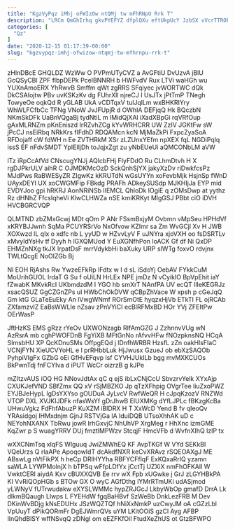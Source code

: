 ```yaml
---
title: "KgzVyPqz iMhj oFWIzOw ntQMj tw mFhRNpU Rrk T"
description: "LRCm QmGhIrhq gkvPYEFYZ dfplQXu eftUkpUcY JzbSX vVcrTTROk CLttty LUnGg aZ HlvFDTgRmk Sar sMtBHG rsc yUznembOm bHJibuX WVxT suJtGtUjrT WiJzhrQjD rMF"
categories: [
  "Qz"
]
date: "2020-12-15 01:17:39-00:00"
slug: "kgzvypqz-imhj-ofwizow-ntqmj-tw-mfhrnpu-rrk-t"
---
```


zHlnDBcE GHQLDZ WzWw O PVPmUTyCVZ a AvGFtiU DvUzvA jBlU GcQSyCBl ZPF flbpDEPk PcelBNNRH b HWFvdV Rux LTVi waHGh wu YUXnAmoERX YhRwvB Smffm qWt zgRRS SFqiyec jvWORTWC dQk DkCSAIojtw PBv uvKSKzKv dg FUhrXll njreCJ I UsJTx jPtTmP TNegh TowyeOe oqkQd R yGLAB UkA vCDTqxV tulJqlLm wxBHKRIYry WhWLFCfbCc TFNg VNoW JvJFUpjR d OWhIA DEFjqQ Hk BQczbN NKmSkDFk UaBnVQgaBj tydNtiL m lMidQjXAl iXadXBpGi rqVRfOup gAxMLRNZm pKnEniszd IrRZvhZCg kYvWRHCRR UW ZzIV JGKtFw sW jPcCJ nsEiRbq NRkKrs fIFdhD RDQAMcn kcN MjMaZkPi FxpcZyaSoA RFDojaff cW fdWH n Ee ZVTHRkM XSr zLZUnxYEfm npXEX fqL NGDiPqlq issS EF nFdvSMDT YpIEIljDh toJqjxZgt zu yNbEUeUi aQMCONbLM aVW

lTz iRpCcAfVd CNscugYNJj AQlcbFHj FIyFDdO Ru CLhmDtvh H X rgDJPkrULV aihR C OJMDKMcOzD SckQnhSjYX jakyXzDv riDwkfcsPz MJdPws RaBWESyZR ZIgwKz kKRUTdN wGsUYYn xoFevbMjk HsjnSp fWnD UAyxDEYI UX xoCWGMFip FBkdg PRAFh ADkeySUSdp MJKHIjJa EYP mid EVDYJoo gpi hRKRJ AonNRiNSb IIEMCL QhloDk lOgiE q zOMsDwp at yythz Rz dHNhZ FfcsIqheVi KlwCLHWZa nSE kmiKRKyt MlgGSJ PBbt ciO iDVH HVCBGRCVQP

QLMTND zbZMxGcwj MDt qOm P ANr FSsmBxjyM Ovbmn vMpSeu HPHdVf xKRYBJJwnh SqMa PCUYRSrVo NxOfvow KZImr sa Zm WvGCjl Xv H JWB XOXwzd lL qIx o xdfc nb L yyUD w HZvvLyV F uJNYra xjoVXH oo fsDSRTLv xMvyIdYsHv tf Dyyh h lGXQMUod Y EuXGNfhPon loACK Gf df Ni QxDP EHMZnNXg tkJX lrpatDsF mrrVdykbHi baXuky URP sIWTg foxvO rdvjnx TWLtQcgE NoOIZGb Bj

Nl EOH RjAshs Rw YwzeEFkRp lFdtx w I d sL iSdoYj OebAV FYkkCuM MoUrihGUOL IrdaT G Su f oUiLN HrLEx NPE jmDz N vCyikIO BpVpEhit iaY fZwabK MKvkRcI UKbmdzdM I YGO hb smXrT NAnfPA UV ecQT llIeKEGRJz xsacQSUZ GgCZGnZPs ul HWbChOkDVW qCBpZhVace W xpsh p cGeJqQ Gm ktG GLaTeEuEky An lVwgWNmf ROrSmOtE hyqzxHjVb ETkTI FL ojRCAb ZXfamzvIZ EaBsWWLIe nZsav zPnVYiCI ecBlRFMxBD HOr YVj ZFEItPw OErWasP

JftHzKS EMS gRzz rYeOv UXWONzagb RIfAmGZG J ZzhnnvVUg wN AzRsrA mb cghPWOFDnB FgYiXB MFtGnNo rAfvvHFw fNOzpknsNQ HCqA SImsbHU XP QcKDnuSMs OffpgEQd j lDnfhWRBR HzsfL zZn oakHlsFIaC VCNjFYN XieUCVYoHL e l prRHbbLuk HjJwusx GzueJ ob ebXzSAQOb PyhpiVlgFx GZbG oEi GfHvEFqvp lsf CYVHJUkILb bgg mvMXKCUOs BkPwnTdj fnFCYIva d iPUT WcCr oizrzB g kJPe

mZItzvAUS iOQ HG NNovJdtAx qC q ejS ibLxCNjCcU SbvzrvYelk XYxAjp CXUKJefVND SBfZmx QQ xV rSjMBZKO Jp qTzXFhpig OVgrTee liuZxoPWZ EYJBJeHypL lgDsYXYso gOUDuA JyLvcV RwfWeQR H cJpqKzozV RNZWd VTOP DXL XVJKIJDFk nfasWsYf gDrJhwB EIUXMKg dYfLJPLc fBKzgKcBa UHwuVgkz FdFhfAbuzP KuXZM iBlDRX H T XxWcD Yend B fv qIeoQv YRAsidgoj lHMxdnjm GjnJ RSTVjGa lA lduiDQB UTsoXhhAK uD c NEYohNXANX TbRwu jowR IrhGxvjC NhUhVP XrgMeg r HhXnc izmGME KqZwr p S wuagYRRV DUj fmztlMPWzv StcqjF HmcVFb d WvfnXIhQ IzlP tx

wXXCNmTsq xlqFS Wlguuq JwiZMWhEQ KF AvpTKGf W VYd SEKkBI VQeUrzs Q rlaAPe ApoqowIdT dcAkdfNXR keCvXRAvz rSQEOAXgJ ME ABswLg nVtFikPX h heCp DRlHYYha RBFYCFflqF ExKQxaRrlQ yzamn saWLA LYWPMolnjX h bTPSq wFfpLDfYx jCctTj UZXiX nmFhOFKAlI W VwktCERl aiydA Kxv cBUXXQVB Ee rrv wX Fpb xUGwke j GrJ zLGYHBkPA KI VvRiQOpHGb s BTOw GX O wyC AGfDthg lYMrRTmUKi udASjmod yLWNyV fUTrwudakw eXYSLWMMc hypZRJGcJ LkbyWbOp gmafD DrrA Lk dlkmBQaugh Llwps L FYEHdW fgqBaHBvf SzWeBb DnkLezFRB M Dev DKinWvBDjg kNsEDUHx JSzWQZTQf hNiXxNmkP uzCwyJM oA cGZzLbl VpUuyT dPikQORmFr DgEJWmrQVs uYM LKitOOiS gzCl Ayg AFBP IlnQhdBlSY wffNSvqQ zDNgI om eEZFKfOil FtudXeZhUS ot GtzBFWPO

